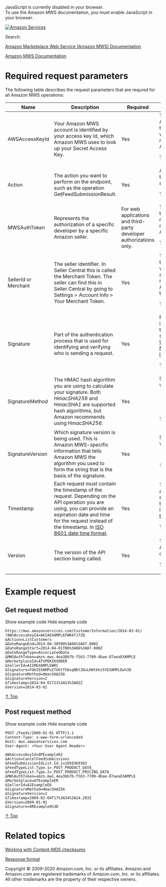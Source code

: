 <div id="MWSDX_noscript">

JavaScript is currently disabled in your browser.  
To use the Amazon MWS documentation, you must enable JavaScript in your
browser.

</div>

<div id="MWSDX_divtop">

[![Amazon
Services](https://images-na.ssl-images-amazon.com/images/G/08/mwsportal/fr_FR/amazonservices.gif "Amazon Services")](http://services.amazon.fr)

<div id="MWSDX_search">

<span id="MWSDX_searchlbl">Search:</span>

</div>

  
<span id="MWSDX_titlebar">[Amazon Marketplace Web Service (Amazon MWS)
Documentation](https://developer.amazonservices.fr/gp/mws/docs.html)</span>

</div>

<div id="MWSDX_divbottom">

<div id="MWSDX_divleft">

<div id="MWSDX_toc">

</div>

</div>

<div id="MWSDX_divright">

<div id="MWSDX_content">

<span id="MWSDX_breadcrumbs">[Amazon MWS
Documentation](https://developer.amazonservices.fr/gp/mws/docs.html)</span>

<div id="DG_RequiredRequestParameters" class="nested0">

# Required request parameters

<div class="body">

<div class="p">

The following table describes the request parameters that are requred
for all <span class="ph">Amazon MWS</span> operations:

<div class="tablenoborder">

<table class="table" data-cellpadding="4" data-cellspacing="0" data-summary="" data-frame="border" data-border="1" data-rules="all">
<colgroup>
<col style="width: 25%" />
<col style="width: 25%" />
<col style="width: 25%" />
<col style="width: 25%" />
</colgroup>
<thead class="thead" data-align="left">
<tr class="header row">
<th id="d9154e66" class="entry" data-valign="top" width="16.666666666666664%">Name</th>
<th id="d9154e69" class="entry" data-valign="top" width="33.33333333333333%">Description</th>
<th id="d9154e72" class="entry" data-valign="top" width="16.666666666666664%">Required</th>
<th id="d9154e75" class="entry" data-valign="top" width="33.33333333333333%">Valid values</th>
</tr>
</thead>
<tbody class="tbody">
<tr class="odd row">
<td class="entry" data-valign="top" width="16.666666666666664%" headers="d9154e66 "><span class="keyword parmname">AWSAccessKeyId</span></td>
<td class="entry" data-valign="top" width="33.33333333333333%" headers="d9154e69 ">Your <span class="ph">Amazon MWS</span> account is identified by your access key Id, which <span class="ph">Amazon MWS</span> uses to look up your Secret Access Key.</td>
<td class="entry center" data-valign="top" width="16.666666666666664%" headers="d9154e72 ">Yes</td>
<td class="entry" data-valign="top" width="33.33333333333333%" headers="d9154e75 ">The <span class="keyword parmname">AWSAccessKeyId</span> that you received when you registered for <span class="ph">Amazon MWS</span>.
<p><span class="ph">Type: xs:string</span></p></td>
</tr>
<tr class="even row">
<td class="entry" data-valign="top" width="16.666666666666664%" headers="d9154e66 "><span class="keyword parmname">Action</span></td>
<td class="entry" data-valign="top" width="33.33333333333333%" headers="d9154e69 ">The action you want to perform on the endpoint, such as the operation <span class="keyword apiname">GetFeedSubmissionResult</span>.</td>
<td class="entry center" data-valign="top" width="16.666666666666664%" headers="d9154e72 ">Yes</td>
<td class="entry" data-valign="top" width="33.33333333333333%" headers="d9154e75 ">Any valid action for the endpoint you are calling.
<p><span class="ph">Type: xs:string</span></p></td>
</tr>
<tr class="odd row">
<td class="entry" data-valign="top" width="16.666666666666664%" headers="d9154e66 "><span class="keyword parmname">MWSAuthToken</span></td>
<td class="entry" data-valign="top" width="33.33333333333333%" headers="d9154e69 ">Represents the authorization of a specific developer by a specific Amazon seller.</td>
<td class="entry center" data-valign="top" width="16.666666666666664%" headers="d9154e72 ">For web applications and third-party developer authorizations only.</td>
<td class="entry" data-valign="top" width="33.33333333333333%" headers="d9154e75 ">The authorization token that you received when you registered for <span class="ph">Amazon MWS</span>.
<p><span class="ph">Type: xs:string</span></p></td>
</tr>
<tr class="even row">
<td class="entry" data-valign="top" width="16.666666666666664%" headers="d9154e66 "><span class="keyword parmname">SellerId</span> or <span class="keyword parmname">Merchant</span></td>
<td class="entry" data-valign="top" width="33.33333333333333%" headers="d9154e69 ">The seller identifier. In Seller Central this is called the Merchant Token. The seller can find this in Seller Central by going to <span class="ph uicontrol">Settings</span> <span class="ph uicontrol">&gt;</span> <span class="ph uicontrol">Account Info</span> <span class="ph uicontrol">&gt;</span> <span class="ph uicontrol">Your Merchant Token</span>.</td>
<td class="entry center" data-valign="top" width="16.666666666666664%" headers="d9154e72 ">Yes</td>
<td class="entry" data-valign="top" width="33.33333333333333%" headers="d9154e75 ">The seller identifier that the seller used when they authorized you to make calls to <span class="ph">Amazon MWS</span> on their behalf.
<p><span class="ph">Type: xs:string</span></p></td>
</tr>
<tr class="odd row">
<td class="entry" data-valign="top" width="16.666666666666664%" headers="d9154e66 "><span class="keyword parmname">Signature</span></td>
<td class="entry" data-valign="top" width="33.33333333333333%" headers="d9154e69 ">Part of the authentication process that is used for identifying and verifying who is sending a request.</td>
<td class="entry center" data-valign="top" width="16.666666666666664%" headers="d9154e72 ">Yes</td>
<td class="entry" data-valign="top" width="33.33333333333333%" headers="d9154e75 ">For more information on how to calculate the signature, see <a href="DG_ClientLibraries.md" class="xref">Using the Amazon MWS client libraries</a>.
<p><span class="ph">Type: xs:string</span></p></td>
</tr>
<tr class="even row">
<td class="entry" data-valign="top" width="16.666666666666664%" headers="d9154e66 "><span class="keyword parmname">SignatureMethod</span></td>
<td class="entry" data-valign="top" width="33.33333333333333%" headers="d9154e69 ">The HMAC hash algorithm you are using to calculate your signature. Both <var class="keyword varname">HmacSHA256</var> and <var class="keyword varname">HmacSHA1</var> are supported hash algorithms, but Amazon recommends using <var class="keyword varname">HmacSHA256</var>.</td>
<td class="entry center" data-valign="top" width="16.666666666666664%" headers="d9154e72 ">Yes</td>
<td class="entry" data-valign="top" width="33.33333333333333%" headers="d9154e75 "><span class="keyword parmname">SignatureMethod</span> values:
<ul>
<li><var class="keyword varname">HmacSHA256</var> (recommended)</li>
<li><var class="keyword varname">HmacSHA1</var></li>
</ul>
<p><span class="ph">Type: xs:string</span></p></td>
</tr>
<tr class="odd row">
<td class="entry" data-valign="top" width="16.666666666666664%" headers="d9154e66 "><span class="keyword parmname">SignatureVersion</span></td>
<td class="entry" data-valign="top" width="33.33333333333333%" headers="d9154e69 ">Which signature version is being used. This is <span class="ph">Amazon MWS</span>-specific information that tells <span class="ph">Amazon MWS</span> the algorithm you used to form the string that is the basis of the signature.</td>
<td class="entry center" data-valign="top" width="16.666666666666664%" headers="d9154e72 ">Yes</td>
<td class="entry" data-valign="top" width="33.33333333333333%" headers="d9154e75 "><span class="keyword parmname">SignatureVersion</span> values:
<ul>
<li><var class="keyword varname">2</var></li>
</ul>
<p><span class="ph">Type: xs:string</span></p></td>
</tr>
<tr class="even row">
<td class="entry" data-valign="top" width="16.666666666666664%" headers="d9154e66 "><span class="keyword parmname">Timestamp</span></td>
<td class="entry" data-valign="top" width="33.33333333333333%" headers="d9154e69 ">Each request must contain the timestamp of the request. Depending on the API operation you are using, you can provide an expiration date and time for the request instead of the timestamp. In <span class="ph"><a href="../dev_guide/DG_ISO8601.md" class="xref">ISO 8601 date time format</a></span>.</td>
<td class="entry center" data-valign="top" width="16.666666666666664%" headers="d9154e72 ">Yes</td>
<td class="entry" data-valign="top" width="33.33333333333333%" headers="d9154e75 ">The current date and time or the expiration date and time for the request in <span class="ph"><a href="../dev_guide/DG_ISO8601.md" class="xref">ISO 8601 date time format</a></span>.
<p><span class="ph">Type: xs:dateTime</span></p></td>
</tr>
<tr class="odd row">
<td class="entry" data-valign="top" width="16.666666666666664%" headers="d9154e66 "><span class="keyword parmname">Version</span></td>
<td class="entry" data-valign="top" width="33.33333333333333%" headers="d9154e69 ">The version of the API section being called.</td>
<td class="entry center" data-valign="top" width="16.666666666666664%" headers="d9154e72 ">Yes</td>
<td class="entry" data-valign="top" width="33.33333333333333%" headers="d9154e75 ">The version of the API section being called.
<p><span class="ph">Type: xs:string</span></p></td>
</tr>
</tbody>
</table>

</div>

</div>

</div>

</div>

<div id="Examples" class="topic reference nested0">

# Example request

<div class="body refbody">

<div class="section">

## Get request method

<span class="ph expander"> <span class="keyword parmname xshow">Show
example code</span> <span class="keyword parmname xhide">Hide example
code</span> </span>

<div class="sectiondiv content">

``` pre
https://mws.amazonservices.com/CustomerInformation/2014-03-01/
?AWSAccessKeyId=AKIAEXAMPLEFWR4TJ7ZQ
&Action=ListCustomers
&DateRangeEnd=2014-04-30T00%3A06%3A07.000Z
&DateRangeStart=2014-04-01T00%3A06%3A07.000Z
&DateRangeType=AssociatedDate
&MWSAuthToken=amzn.mws.4ea38b7b-f563-7709-4bae-87aeaEXAMPLE
&MarketplaceId=ATVPDKIKX0DER
&SellerId=A1IMEXAMPLEWRC
&Signature=FUbIEXAMPLETUGtTS6sqNDt3OuLH8tbhz5YEXAMPLEw%3D
&SignatureMethod=HmacSHA256
&SignatureVersion=2
&Timestamp=2014-04-01T21%3A53%3A02Z
&Version=2014-03-01
```

<a href="#Examples" class="xref">↑ Top</a>

</div>

</div>

<div class="section">

## Post request method

<span class="ph expander"> <span class="keyword parmname xshow">Show
example code</span> <span class="keyword parmname xhide">Hide example
code</span> </span>

<div class="sectiondiv content">

``` pre
POST /Feeds/2009-01-01 HTTP/1.1
Content-Type: x-www-form-urlencoded
Host: mws.amazonservices.com
User-Agent: <Your User Agent Header>

AWSAccessKeyId=0PExampleR2
&Action=CancelFeedSubmissions
&FeedSubmissionIdList.Id.1=1058369303
&FeedTypeList.Type.1=_POST_PRODUCT_DATA_
&FeedTypeList.Type.2=_POST_PRODUCT_PRICING_DATA_
&MWSAuthToken=amzn.mws.4ea38b7b-f563-7709-4bae-87aeaEXAMPLE
&Marketplace=ATExampleER
&SellerId=A1ExampleE6
&SignatureMethod=HmacSHA256
&SignatureVersion=2
&Timestamp=2009-02-04T17%3A34%3A14.203Z
&Version=2009-01-01
&Signature=0RExample0%3D
```

<a href="#Examples" class="xref">↑ Top</a>

</div>

</div>

</div>

</div>

<div id="RelatedTopics" class="topic nested0">

# Related topics

<div class="body">

<a href="DG_MD5.md" class="xref">Working with Content-MD5 checksums</a>

<a href="../dev_guide/DG_ResponseFormat.md" class="xref">Response format</a>

</div>

</div>

<div id="MWSDX_footer">

Copyright © 2009-2020 Amazon.com, Inc. or its affiliates. Amazon and
Amazon.com are registered trademarks of Amazon.com, Inc. or its
affiliates. All other trademarks are the property of their respective
owners.

</div>

</div>

</div>

<div style="clear: both;">

</div>

</div>
